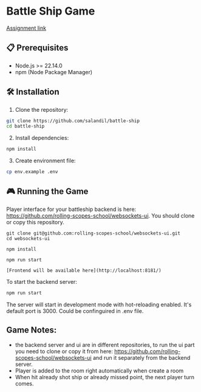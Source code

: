 # Battle Ship Game

[Assignment link](https://github.com/AlreadyBored/nodejs-assignments/blob/main/assignments/battleship/assignment.md)

## 📋 Prerequisites

- Node.js >= 22.14.0
- npm (Node Package Manager)

## 🛠️ Installation

1. Clone the repository:

```bash
git clone https://github.com/salandil/battle-ship
cd battle-ship
```

2. Install dependencies:

```bash
npm install
```

3. Create environment file:

```bash
cp env.example .env
```

## 🎮 Running the Game

Player interface for your battleship backend is here: https://github.com/rolling-scopes-school/websockets-ui.
You should clone or copy this repository.
```
git clone git@github.com:rolling-scopes-school/websockets-ui.git
cd websockets-ui

npm install

npm run start

[Frontend will be available here](http://localhost:8181/)
```

To start the backend server:

```bash
npm run start
```

The server will start in development mode with hot-reloading enabled.<be>
It's default port is 3000. Could be confinguired in .env file.

## Game Notes:

- the backend server and ui are in different repositories, 
  to run the ui part you need to clone or copy it from here: https://github.com/rolling-scopes-school/websockets-ui
  and run it separately from the backend server.
- Player is added to the room right automatically when create a room
- When hit already shot ship or already missed point, the next player turn comes.

